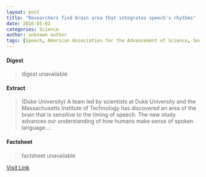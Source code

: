 ```yaml
---
layout: post
title: "Researchers find brain area that integrates speech's rhythms"
date: 2016-05-02
categories: Science
author: unknown author
tags: [Speech, American Association for the Advancement of Science, Sound, Brain, Functional magnetic resonance imaging, Superior temporal sulcus, Neuroscience, Perception, Neuropsychology, Cognition, Neuropsychological assessment, Cognitive science, Psychological concepts, Mental processes, Phenomenology, Epistemology, Nervous system]
---
```



#### Digest
>digest unavailable

#### Extract
>(Duke University) A team led by scientists at Duke University and the Massachusetts Institute of Technology has discovered an area of the brain that is sensitive to the timing of speech. The new study advances our understanding of how humans make sense of spoken language....

#### Factsheet
>factsheet unavailable

[Visit Link](http://www.eurekalert.org/pub_releases/2015-05/du-rfb051815.php)


